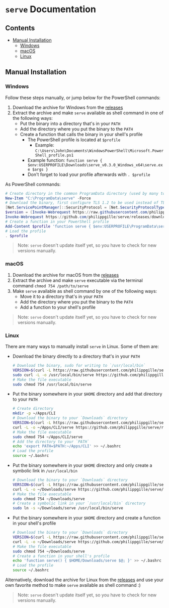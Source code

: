 `serve` Documentation
=====================

Contents
---------

- [Manual Installation](#manual-installation)
    - [Windows](#windows)
    - [macOS](#macos)
    - [Linux](#linux)

Manual Installation
-------------------

### Windows

Follow these steps manually, or jump below for the PowerShell commands:

1. Download the archive for Windows from the [releases](https://github.com/philippgille/serve/releases)
2. Extract the archive and make `serve` available as shell command in one of the following ways:
    - Put the binary into a directory that's in your `PATH`
    - Add the directory where you put the binary to the `PATH`
    - Create a function that calls the binary in your shell's profile
        - The PowerShell profile is located at `$profile`
            - Example: `C:\Users\John\Documents\WindowsPowerShell\Microsoft.PowerShell_profile.ps1`
        - Example function: `function serve { $env:USERPROFILE\Downloads\serve_v0.3.0_Windows_x64\serve.exe $args }`
        - Don't forget to load your profile afterwards with `. $profile`

As PowerShell commands:

```powershell
# Create directory in the common ProgramData directory (used by many tools, such as Chocolatey)
New-Item "C:\ProgramData\serve" -Force
# Download the binary, first configure TLS 1.2 to be used instead of TLS 1.0
[Net.ServicePointManager]::SecurityProtocol = [Net.SecurityProtocolType]::Tls12
$version = (Invoke-Webrequest https://raw.githubusercontent.com/philippgille/serve/master/VERSION).Content
Invoke-Webrequest https://github.com/philippgille/serve/releases/download/v${version}/serve_v${version}_Windows_x64.exe -OutFile "C:\ProgramData\serve\serve.exe"
# Create a function in your PowerShell profile
Add-Content $profile 'function serve { $env:USERPROFILE\ProgramData\serve\serve.exe $args }'
# Load the profile
. $profile
```

> Note: `serve` doesn't update itself yet, so you have to check for new versions manually.

### macOS

1. Download the archive for macOS from the [releases](https://github.com/philippgille/serve/releases)
2. Extract the archive and make `serve` executable via the terminal command `chmod 754 /path/to/serve`
3. Make `serve` available as shell command by one of the following ways:
    - Move it to a directory that's in your `PATH`
    - Add the directory where you put the binary to the `PATH`
    - Add a function to your shell's profile

> Note: `serve` doesn't update itself yet, so you have to check for new versions manually.

### Linux

There are many ways to manually install `serve` in Linux. Some of them are:

- Download the binary directly to a directory that's in your `PATH`
    ```bash
    # Download the binary, sudo for writing to `/usr/local/bin`
    VERSION=$(curl -L https://raw.githubusercontent.com/philippgille/serve/master/VERSION)
    sudo curl -L -o /usr/local/bin/serve https://github.com/philippgille/serve/releases/download/v${VERSION}/serve_v${VERSION}_Linux_x64
    # Make the file executable
    sudo chmod 754 /usr/local/bin/serve
    ```
- Put the binary somewhere in your `$HOME` directory and add that directory to your `PATH`
    ```bash
    # Create directory
    mkdir -p ~/Apps/CLI
    # Download the binary to your `Downloads` directory
    VERSION=$(curl -L https://raw.githubusercontent.com/philippgille/serve/master/VERSION)
    curl -L -o ~/Apps/CLI/serve https://github.com/philippgille/serve/releases/download/v${VERSION}/serve_v${VERSION}_Linux_x64
    # Make the file executable
    sudo chmod 754 ~/Apps/CLI/serve
    # Add the directory to your `PATH`
    echo 'export PATH=$PATH:~/Apps/CLI' >> ~/.bashrc
    # Load the profile
    source ~/.bashrc
    ```
- Put the binary somewhere in your `$HOME` directory and only create a symbolic link in `/usr/local/bin`
    ```bash
    # Download the binary to your `Downloads` directory
    VERSION=$(curl -L https://raw.githubusercontent.com/philippgille/serve/master/VERSION)
    curl -L -o ~/Downloads/serve https://github.com/philippgille/serve/releases/download/v${VERSION}/serve_v${VERSION}_Linux_x64
    # Make the file executable
    sudo chmod 754 ~/Downloads/serve
    # Create a symbolic link in your `/usr/local/bin` directory
    sudo ln -s ~/Downloads/serve /usr/local/bin/serve
    ```
- Put the binary somewhere in your `$HOME` directory and create a function in your shell's profile
    ```bash
    # Download the binary to your `Downloads` directory
    VERSION=$(curl -L https://raw.githubusercontent.com/philippgille/serve/master/VERSION)
    curl -L -o ~/Downloads/serve https://github.com/philippgille/serve/releases/download/v${VERSION}/serve_v${VERSION}_Linux_x64
    # Make the file executable
    sudo chmod 754 ~/Downloads/serve
    # Create a function in your shell's profile
    echo 'function serve() { $HOME/Downloads/serve $@; }' >> ~/.bashrc
    # Load the profile
    source ~/.bashrc
    ```

Alternatively, download the archive for Linux from the [releases](https://github.com/philippgille/serve/releases) and use your own favorite method to make `serve` available as shell command :)

> Note: `serve` doesn't update itself yet, so you have to check for new versions manually.
